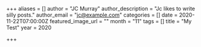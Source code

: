 +++
aliases = []
author = "JC Murray"
author_description = "Jc likes to write silly posts."
author_email = "jc@example.com"
categories = []
date = 2020-11-22T07:00:00Z
featured_image_url = ""
month = "11"
tags = []
title = "My Test"
year = 2020

+++
